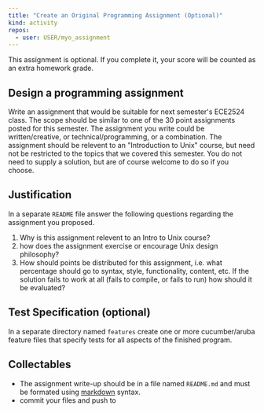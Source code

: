 ```yaml
---
title: "Create an Original Programming Assignment (Optional)"
kind: activity
repos:
  - user: USER/myo_assignment
---
```


This assignment is optional. If you complete it, your score will be
counted as an extra homework grade.

## Design a programming assignment

Write an assignment that would be suitable for next semester's ECE2524
class. The scope should be similar to one of the 30 point assignments
posted for this semester. The assignment you write could be
written/creative, or technical/programming, or a combination. The
assignment should be relevent to an "Introduction to Unix" course, but
need not be restricted to the topics that we covered this
semester. You do not need to supply a solution, but are of course
welcome to do so if you choose.

## Justification

In a separate `README` file answer the following questions regarding
the assignment you proposed.

  1. Why is this assignment relevent to an Intro to Unix course?
  2. how does the assignment exercise or encourage Unix design philosophy?
  2. How should points be distributed for this assignment, i.e. what
     percentage should go to syntax, style, functionality, content,
     etc. If the solution fails to work at all (fails to compile, or
     fails to run) how should it be evaluated?

## Test Specification (optional)

In a separate directory named `features` create one or more
cucumber/aruba feature files that specify tests for all aspects of the
finished program.

## Collectables

- The assignment write-up should be in a file named `README.md` and
  must be formated using [markdown] syntax.
- commit your files and push to

[markdown]: http://daringfireball.net/projects/markdown/syntax
